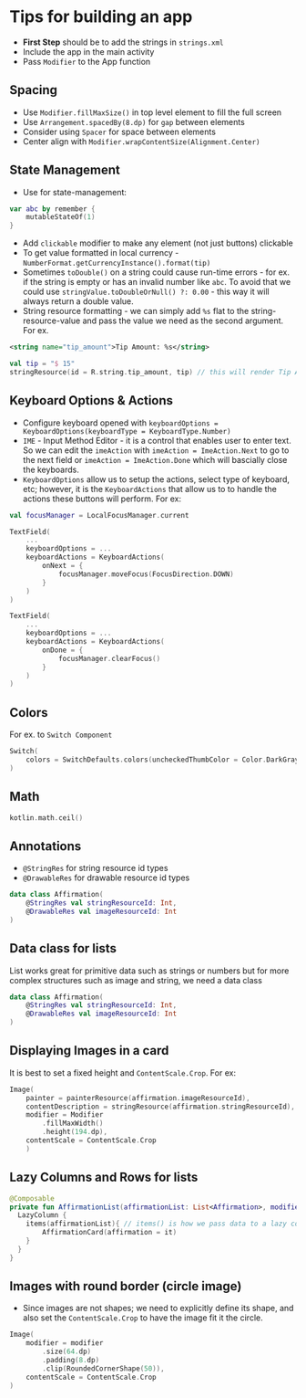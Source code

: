 # Tips for building an app

- **First Step** should be to add the strings in `strings.xml`
- Include the app in the main activity
- Pass `Modifier` to the App function

## Spacing

- Use `Modifier.fillMaxSize()` in top level element to fill the full screen
- Use `Arrangement.spacedBy(8.dp)` for `gap` between elements
- Consider using `Spacer` for space between elements
- Center align with `Modifier.wrapContentSize(Alignment.Center)`

## State Management

- Use for state-management:

```kt
var abc by remember {
    mutableStateOf(1)
}
```

- Add `clickable` modifier to make any element (not just buttons) clickable
- To get value formatted in local currency - `NumberFormat.getCurrencyInstance().format(tip)`
- Sometimes `toDouble()` on a string could cause run-time errors - for ex. if the string is empty or has an invalid number like `abc`.  To avoid that we could use `stringValue.toDoubleOrNull() ?: 0.00` - this way it will always return a double value.
- String resource formatting -  we can simply add `%s` flat to the string-resource-value and pass the value we need as the second argument.  For ex.

```xml
<string name="tip_amount">Tip Amount: %s</string>
```

```kt
val tip = "$ 15"
stringResource(id = R.string.tip_amount, tip) // this will render Tip Amount: $ 15
```

<!-- Scratch pad
    string-formatting - %s
-->

## Keyboard Options & Actions

- Configure keyboard opened with `keyboardOptions = KeyboardOptions(keyboardType = KeyboardType.Number)`
- `IME` - Input Method Editor - it is a control that enables user to enter text.  So we can edit the `imeAction` with
`imeAction = ImeAction.Next` to go to the next field or `imeAction = ImeAction.Done` which will bascially close the keyboards.
- `KeyboardOptions` allow us to setup the actions, select type of keyboard, etc; however, it is the `KeyboardActions` that allow us to to handle the actions these buttons will perform.  For ex:

```kt
val focusManager = LocalFocusManager.current

TextField(
    ...
    keyboardOptions = ...
    keyboardActions = KeyboardActions(
        onNext = {
            focusManager.moveFocus(FocusDirection.DOWN)
        }
    )
)

TextField(
    ...
    keyboardOptions = ...
    keyboardActions = KeyboardActions(
        onDone = {
            focusManager.clearFocus()
        }
    )
)
```

## Colors

For ex. to `Switch Component`

```kt
Switch(
    colors = SwitchDefaults.colors(uncheckedThumbColor = Color.DarkGray)
)
```

## Math

```kt
kotlin.math.ceil()
```

## Annotations

- `@StringRes` for string resource id types
- `@DrawableRes` for drawable resource id types

``` kt
data class Affirmation(
    @StringRes val stringResourceId: Int,
    @DrawableRes val imageResourceId: Int
)
```

## Data class for lists

List works great for primitive data such as strings or numbers but for more complex
structures such as image and string, we need a data class

```kt
data class Affirmation(
    @StringRes val stringResourceId: Int,
    @DrawableRes val imageResourceId: Int
)
```

## Displaying Images in a card

It is best to set a fixed height and `ContentScale.Crop`.  For ex:

```kt
Image(
    painter = painterResource(affirmation.imageResourceId),
    contentDescription = stringResource(affirmation.stringResourceId),
    modifier = Modifier
        .fillMaxWidth()
        .height(194.dp),
    contentScale = ContentScale.Crop
    )
```

## Lazy Columns and Rows for lists

```kt
@Composable
private fun AffirmationList(affirmationList: List<Affirmation>, modifier: Modifier = Modifier) {
  LazyColumn {
    items(affirmationList){ // items() is how we pass data to a lazy column
        AffirmationCard(affirmation = it)
    }
  }
}
```

## Images with round border (circle image)

- Since images are not shapes; we need to explicitly define its shape, and also set the `ContentScale.Crop`
to have the image fit it the circle.

```kt
Image(
    modifier = modifier
        .size(64.dp)
        .padding(8.dp)
        .clip(RoundedCornerShape(50)),
    contentScale = ContentScale.Crop
)
```

